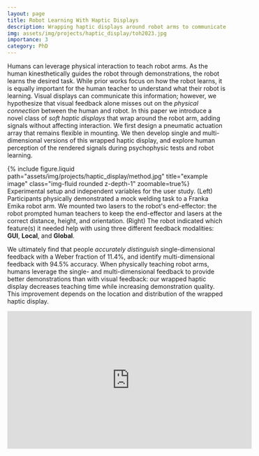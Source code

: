 ```yaml
---
layout: page
title: Robot Learning With Haptic Displays
description: Wrapping haptic displays around robot arms to communicate learning
img: assets/img/projects/haptic_display/toh2023.jpg
importance: 3
category: PhD
---
```


Humans can leverage physical interaction to teach robot arms. As the human kinesthetically guides the robot through demonstrations, the robot learns the desired task. While prior works focus on how the robot learns, it is equally important for the human teacher to understand what their robot is learning. Visual displays can communicate this information; however, we hypothesize that visual feedback alone misses out on the <em>physical connection</em> between the human and robot. In this paper we introduce a novel class of <em>soft haptic displays</em> that wrap around the robot arm, adding signals without affecting interaction. We first design a pneumatic actuation array that remains flexible in mounting. We then develop single and multi-dimensional versions of this wrapped haptic display, and explore human perception of the rendered signals during psychophysic tests and robot learning.

<div class="row">
<div class="col-sm mt-3 mt-md-0">
{% include figure.liquid path="assets/img/projects/haptic_display/method.jpg" title="example image" class="img-fluid rounded z-depth-1" zoomable=true%}
</div>
</div>
<div class="caption">
Experimental setup and independent variables for the user study. (Left) Participants physically demonstrated a mock welding task to a Franka Emika robot arm. We mounted two lasers to the robot's end-effector: the robot prompted human teachers to keep the end-effector and lasers at the correct distance, height, and orientation. (Right) The robot indicated which feature(s) it needed help with using three different feedback modalities: <b>GUI</b>, <b>Local</b>, and <b>Global</b>.
</div>

We ultimately find that people <em>accurately distinguish</em> single-dimensional feedback with a Weber fraction of 11.4%, and identify multi-dimensional feedback with 94.5% accuracy. When physically teaching robot arms, humans leverage the single- and multi-dimensional feedback to provide better demonstrations than with visual feedback: our wrapped haptic display decreases teaching time while increasing demonstration quality. This improvement depends on the location and distribution of the wrapped haptic display.


<p align="center"><iframe width="560" height="315" src="https://www.youtube.com/embed/yPcMGeqsjdM?rel=0" title="YouTube video player" frameborder="0" allow="accelerometer; autoplay; clipboard-write; encrypted-media; gyroscope; picture-in-picture" allowfullscreen></iframe>
</p>
